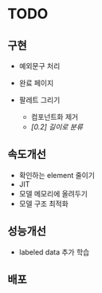 # TODO
## 구현

- 예외문구 처리

- 완료 페이지

- 팔레트 그리기
  - 컴포넌트화 제거
  - *[0.2] 길이로 분류*

## 속도개선
- 확인하는 element 줄이기
- JIT
- 모델 메모리에 올려두기
- 모델 구조 최적화

## 성능개선
- labeled data 추가 학습
  
## 배포